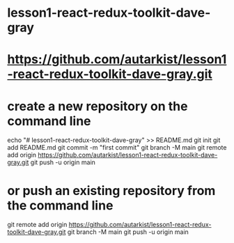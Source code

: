 # lesson1-react-redux-toolkit-dave-gray

# https://github.com/autarkist/lesson1-react-redux-toolkit-dave-gray.git

# create a new repository on the command line

echo "# lesson1-react-redux-toolkit-dave-gray" >> README.md
git init
git add README.md
git commit -m "first commit"
git branch -M main
git remote add origin https://github.com/autarkist/lesson1-react-redux-toolkit-dave-gray.git
git push -u origin main

# or push an existing repository from the command line

git remote add origin https://github.com/autarkist/lesson1-react-redux-toolkit-dave-gray.git
git branch -M main
git push -u origin main
